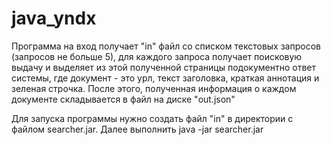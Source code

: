 # java_yndx

Программа на вход получает "in" файл со списком
текстовых запросов (запросов не больше 5), для каждого запроса получает
поисковую выдачу и выделяет из этой полученной страницы подокументно ответ
системы, где документ - это урл, текст заголовка, краткая аннотация и зеленая
строчка.
После этого, полученная информация о каждом документе складывается в файл на диске "out.json"

Для запуска программы нужно создать файл "in" в директории с файлом searcher.jar. 
Далее выполнить java -jar searcher.jar
